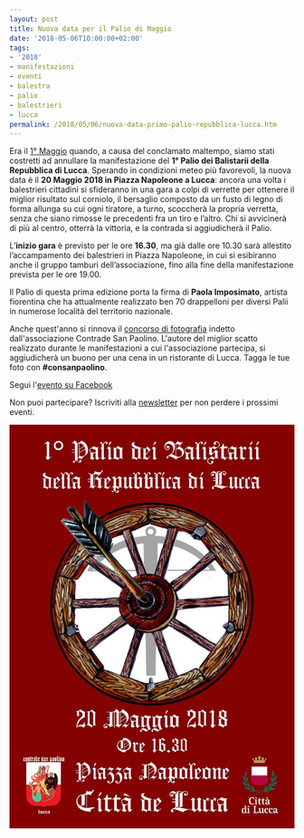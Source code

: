 ```yaml
---
layout: post
title: Nuova data per il Palio di Maggio
date: '2018-05-06T10:00:00+02:00'
tags:
- '2018'
- manifestazioni
- eventi
- balestra
- palio
- balestrieri
- lucca
permalink: /2018/05/06/nuova-data-primo-palio-repubblica-lucca.htm
---
```


Era il [1° Maggio](/2018/04/18/primo-palio-repubblica-lucca.htm) quando, a causa
del conclamato maltempo, siamo stati costretti ad annullare la manifestazione
del **1° Palio dei Balistarii della Repubblica di Lucca**. Sperando in
condizioni meteo più favorevoli, la nuova data è il **20 Maggio 2018 in Piazza
Napoleone a Lucca**: ancora una volta i balestrieri cittadini si sfideranno in
una gara a colpi di verrette per ottenere il miglior risultato sul corniolo, il
bersaglio composto da un fusto di legno di forma allunga su cui ogni tiratore, a
turno, scoccherà la propria verretta, senza che siano rimosse le precedenti fra
un tiro e l’altro. Chi si avvicinerà di più al centro, otterrà la vittoria, e la
contrada si aggiudicherà il Palio.

<!-- more -->

L’**inizio gara** è previsto per le ore **16.30**, ma già dalle ore 10.30 sarà allestito
l’accampamento dei balestrieri in Piazza Napoleone, in cui si esibiranno anche
il gruppo tamburi dell’associazione, fino alla fine della manifestazione
prevista per le ore 19.00.

Il Palio di questa prima edizione porta la firma di **Paola Imposimato**,
artista fiorentina che ha attualmente realizzato ben 70 drappelloni per diversi
Palii in numerose località del territorio nazionale.

Anche quest'anno si rinnova il [concorso di
fotografia](/2018-04-22-diffidate-dalle-imitazioni-2018/) indetto
dall'associazione Contrade San Paolino. L'autore del miglior scatto realizzato
durante le manifestazioni a cui l'associazione partecipa, si aggiudicherà un
buono per una cena in un ristorante di Lucca. Tagga le tue foto con **#consanpaolino**.

Segui l'[evento su Facebook](https://www.facebook.com/events/171541023468227/)

Non puoi partecipare? Iscriviti alla [newsletter](/newsletter) per non perdere i prossimi eventi.

![locandina palio repubblica lucca](/images/2018/05/06/locandina-palio-repubblica.jpg)

<script type="application/ld+json">
{
  "@context": "http://schema.org",
  "@type": "Event",
  "name": "1° Palio dei Balistarii della Repubblica di Lucca",
  "startDate": "2018-05-20T10:30+02:00",
  "location": {
    "@type": "Place",
    "name": "Piazza Napoleone, Lucca",
    "address": {
      "@type": "PostalAddress",
      "streetAddress": "Piazza Napoleone",
      "addressLocality": "Lucca",
      "postalCode": "55100",
      "addressRegion": "LU",
      "addressCountry": "IT"
    }
  },
  "image": [
    "https://consanpaolino.org/images/2018/04/28/palio-balistarii-repubblica-lucca-hero.jpg",
    "https://consanpaolino.org/images/2018/05/06/locandina-palio-repubblica.jpg"
   ],
  "description": "Gara di balestra in costume medievale fra le contrade di Lucca",
  "endDate": "2018-05-20T19:00+02:00",
  "eventStatus" : "EventRescheduled",
  "previousStartDate" : "2013-05-01T10:30+02:00",
}
</script>

